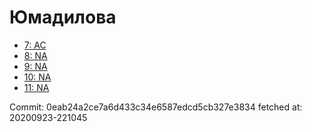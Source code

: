 # Юмадилова
- [7: AC](7.md)
- [8: NA](8.md)
- [9: NA](9.md)
- [10: NA](10.md)
- [11: NA](11.md)

Commit: 0eab24a2ce7a6d433c34e6587edcd5cb327e3834
 fetched at: 20200923-221045
